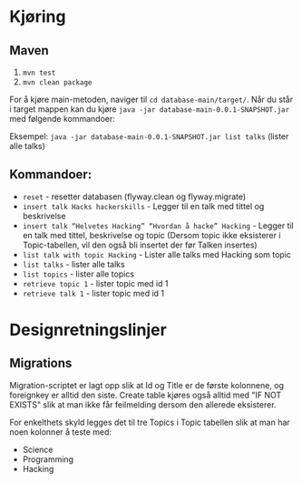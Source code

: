 # Kjøring
## Maven
1. `mvn test`
2. `mvn clean package`

For å kjøre main-metoden, naviger til `cd database-main/target/`. Når du står i target mappen kan du kjøre `java -jar database-main-0.0.1-SNAPSHOT.jar`
med følgende kommandoer: 

Eksempel: `java -jar database-main-0.0.1-SNAPSHOT.jar list talks` (lister alle talks)


## Kommandoer:
* `reset` - resetter databasen (flyway.clean og flyway.migrate)
* `insert talk Hacks hackerskills` - Legger til en talk med tittel og beskrivelse
* `insert talk “Helvetes Hacking” “Hvordan å hacke” Hacking` - Legger til en talk med tittel, beskrivelse og topic 
(Dersom topic ikke eksisterer i Topic-tabellen, vil den også bli insertet der før Talken insertes)
* `list talk with topic Hacking` - Lister alle talks med Hacking som topic
* `list talks` - lister alle talks
* `list topics` - lister alle topics
* `retrieve topic 1` - lister topic med id 1
* `retrieve talk 1` - lister topic med id 1


# Designretningslinjer
## Migrations
Migration-scriptet er lagt opp slik at Id og Title er de første kolonnene, og foreignkey
 er alltid den siste. Create table kjøres også alltid med "IF NOT EXISTS" slik at man 
 ikke får feilmelding dersom den allerede eksisterer.
 
 For enkelthets skyld legges det til tre Topics i Topic tabellen slik at man har noen kolonner å teste med:
  * Science
  * Programming
  * Hacking
 
 

